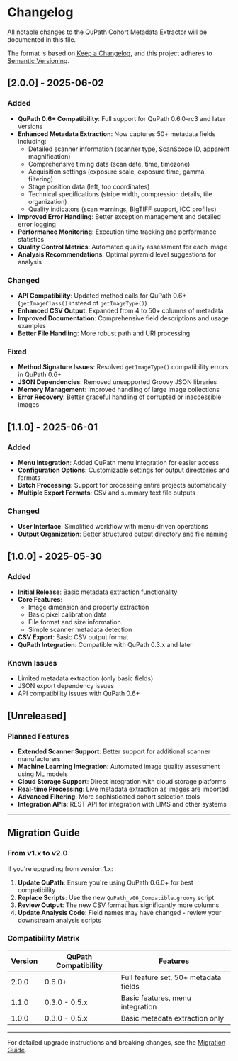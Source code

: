 # Changelog

All notable changes to the QuPath Cohort Metadata Extractor will be documented in this file.

The format is based on [Keep a Changelog](https://keepachangelog.com/en/1.0.0/),
and this project adheres to [Semantic Versioning](https://semver.org/spec/v2.0.0.html).

## [2.0.0] - 2025-06-02

### Added
- **QuPath 0.6+ Compatibility**: Full support for QuPath 0.6.0-rc3 and later versions
- **Enhanced Metadata Extraction**: Now captures 50+ metadata fields including:
  - Detailed scanner information (scanner type, ScanScope ID, apparent magnification)
  - Comprehensive timing data (scan date, time, timezone)
  - Acquisition settings (exposure scale, exposure time, gamma, filtering)
  - Stage position data (left, top coordinates)
  - Technical specifications (stripe width, compression details, tile organization)
  - Quality indicators (scan warnings, BigTIFF support, ICC profiles)
- **Improved Error Handling**: Better exception management and detailed error logging
- **Performance Monitoring**: Execution time tracking and performance statistics
- **Quality Control Metrics**: Automated quality assessment for each image
- **Analysis Recommendations**: Optimal pyramid level suggestions for analysis

### Changed
- **API Compatibility**: Updated method calls for QuPath 0.6+ (`getImageClass()` instead of `getImageType()`)
- **Enhanced CSV Output**: Expanded from 4 to 50+ columns of metadata
- **Improved Documentation**: Comprehensive field descriptions and usage examples
- **Better File Handling**: More robust path and URI processing

### Fixed
- **Method Signature Issues**: Resolved `getImageType()` compatibility errors in QuPath 0.6+
- **JSON Dependencies**: Removed unsupported Groovy JSON libraries
- **Memory Management**: Improved handling of large image collections
- **Error Recovery**: Better graceful handling of corrupted or inaccessible images

## [1.1.0] - 2025-06-01

### Added
- **Menu Integration**: Added QuPath menu integration for easier access
- **Configuration Options**: Customizable settings for output directories and formats
- **Batch Processing**: Support for processing entire projects automatically
- **Multiple Export Formats**: CSV and summary text file outputs

### Changed
- **User Interface**: Simplified workflow with menu-driven operations
- **Output Organization**: Better structured output directory and file naming

## [1.0.0] - 2025-05-30

### Added
- **Initial Release**: Basic metadata extraction functionality
- **Core Features**:
  - Image dimension and property extraction
  - Basic pixel calibration data
  - File format and size information
  - Simple scanner metadata detection
- **CSV Export**: Basic CSV output format
- **QuPath Integration**: Compatible with QuPath 0.3.x and later

### Known Issues
- Limited metadata extraction (only basic fields)
- JSON export dependency issues
- API compatibility issues with QuPath 0.6+

## [Unreleased]

### Planned Features
- **Extended Scanner Support**: Better support for additional scanner manufacturers
- **Machine Learning Integration**: Automated image quality assessment using ML models
- **Cloud Storage Support**: Direct integration with cloud storage platforms
- **Real-time Processing**: Live metadata extraction as images are imported
- **Advanced Filtering**: More sophisticated cohort selection tools
- **Integration APIs**: REST API for integration with LIMS and other systems

---

## Migration Guide

### From v1.x to v2.0

If you're upgrading from version 1.x:

1. **Update QuPath**: Ensure you're using QuPath 0.6.0+ for best compatibility
2. **Replace Scripts**: Use the new `QuPath_v06_Compatible.groovy` script
3. **Review Output**: The new CSV format has significantly more columns
4. **Update Analysis Code**: Field names may have changed - review your downstream analysis scripts

### Compatibility Matrix

| Version | QuPath Compatibility | Features |
|---------|---------------------|-----------|
| 2.0.0   | 0.6.0+             | Full feature set, 50+ metadata fields |
| 1.1.0   | 0.3.0 - 0.5.x      | Basic features, menu integration |
| 1.0.0   | 0.3.0 - 0.5.x      | Basic metadata extraction only |

---

For detailed upgrade instructions and breaking changes, see the [Migration Guide](docs/migration.md).